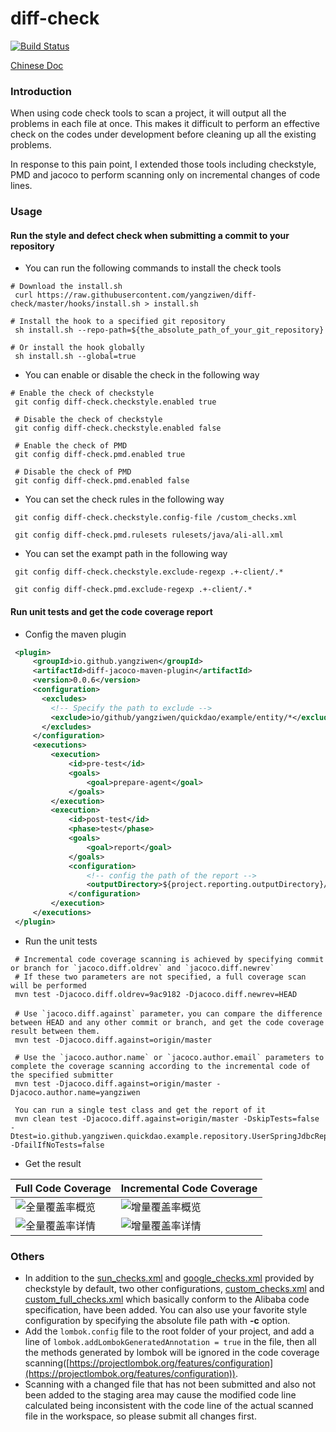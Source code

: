 # diff-check

[![Build Status](https://www.travis-ci.com/yangziwen/diff-check.svg?branch=master)](https://www.travis-ci.com/yangziwen/diff-check)

[Chinese Doc](https://github.com/yangziwen/diff-check/blob/master/README_CN.md)
### Introduction
When using code check tools to scan a project, it will output all the problems in each file at once. This makes it difficult to perform an effective check on the codes under development before cleaning up all the existing problems.

In response to this pain point, I extended those tools including checkstyle, PMD and jacoco to perform scanning only on incremental changes of code lines.

### Usage
#### Run the style and defect check when submitting a commit to your repository
* You can run the following commands to install the check tools
```Shell
# Download the install.sh
 curl https://raw.githubusercontent.com/yangziwen/diff-check/master/hooks/install.sh > install.sh

# Install the hook to a specified git repository
 sh install.sh --repo-path=${the_absolute_path_of_your_git_repository}

# Or install the hook globally
 sh install.sh --global=true
```

* You can enable or disable the check in the following way
```Shell
# Enable the check of checkstyle
 git config diff-check.checkstyle.enabled true
 
 # Disable the check of checkstyle
 git config diff-check.checkstyle.enabled false
 
 # Enable the check of PMD
 git config diff-check.pmd.enabled true
 
 # Disable the check of PMD
 git config diff-check.pmd.enabled false
```

* You can set the check rules in the following way
```Shell
 git config diff-check.checkstyle.config-file /custom_checks.xml
 
 git config diff-check.pmd.rulesets rulesets/java/ali-all.xml
```

* You can set the exampt path in the following way
```Shell
 git config diff-check.checkstyle.exclude-regexp .+-client/.*
 
 git config diff-check.pmd.exclude-regexp .+-client/.*
```

#### Run unit tests and get the code coverage report

* Config the maven plugin
```Xml
 <plugin>
     <groupId>io.github.yangziwen</groupId>
     <artifactId>diff-jacoco-maven-plugin</artifactId>
     <version>0.0.6</version>
     <configuration>
       <excludes>
         <!-- Specify the path to exclude -->
         <exclude>io/github/yangziwen/quickdao/example/entity/*</exclude>
       </excludes>
     </configuration>
     <executions>
         <execution>
             <id>pre-test</id>
             <goals>
                 <goal>prepare-agent</goal>
             </goals>
         </execution>
         <execution>
             <id>post-test</id>
             <phase>test</phase>
             <goals>
                 <goal>report</goal>
             </goals>
             <configuration>
                 <!-- config the path of the report -->
                 <outputDirectory>${project.reporting.outputDirectory}/jacoco-diff</outputDirectory>
             </configuration>
         </execution>
     </executions>
 </plugin>
```

* Run the unit tests
```Shell
 # Incremental code coverage scanning is achieved by specifying commit or branch for `jacoco.diff.oldrev` and `jacoco.diff.newrev`
 # If these two parameters are not specified, a full coverage scan will be performed
 mvn test -Djacoco.diff.oldrev=9ac9182 -Djacoco.diff.newrev=HEAD
 
 # Use `jacoco.diff.against` parameter，you can compare the difference between HEAD and any other commit or branch, and get the code coverage result between them. 
 mvn test -Djacoco.diff.against=origin/master

 # Use the `jacoco.author.name` or `jacoco.author.email` parameters to complete the coverage scanning according to the incremental code of the specified submitter
 mvn test -Djacoco.diff.against=origin/master -Djacoco.author.name=yangziwen
 
 You can run a single test class and get the report of it
 mvn clean test -Djacoco.diff.against=origin/master -DskipTests=false -Dtest=io.github.yangziwen.quickdao.example.repository.UserSpringJdbcRepositoryTest -DfailIfNoTests=false
```

* Get the result

Full Code Coverage | Incremental Code Coverage
-|-
![全量覆盖率概览](https://raw.githubusercontent.com/wiki/yangziwen/diff-check/jacoco-images/full-coverage-summary.png) | ![增量覆盖率概览](https://raw.githubusercontent.com/wiki/yangziwen/diff-check/jacoco-images/incremental-coverage-summary.png)
![全量覆盖率详情](https://raw.githubusercontent.com/wiki/yangziwen/diff-check/jacoco-images/full-coverage-detail.png) | ![增量覆盖率详情](https://raw.githubusercontent.com/wiki/yangziwen/diff-check/jacoco-images/incremental-coverage-detail.png)



### Others
* In addition to the [sun_checks.xml](https://github.com/checkstyle/checkstyle/blob/master/src/main/resources/sun_checks.xml) and [google_checks.xml](https://github.com/checkstyle/checkstyle/blob/master/src/main/resources/google_checks.xml) provided by checkstyle by default, two other configurations, [custom_checks.xml](https://github.com/yangziwen/diff-check/blob/master/diff-checkstyle/src/main/resources/custom_checks.xml) and [custom_full_checks.xml](https://github.com/yangziwen/diff-check/blob/master/diff-checkstyle/src/main/resources/custom_full_checks.xml) which basically conform to the Alibaba code specification, have been added. You can also use your favorite style configuration by specifying the absolute file path with <b>-c</b> option.
* Add the `lombok.config` file to the root folder of your project, and add a line of `lombok.addLombokGeneratedAnnotation = true` in the file, then all the methods generated by lombok will be ignored in the code coverage scanning([https://projectlombok.org/features/configuration](https://projectlombok.org/features/configuration)).
* Scanning with a changed file that has not been submitted and also not been added to the staging area may cause the modified code line calculated being inconsistent with the code line of the actual scanned file in the workspace, so please submit all changes first.
